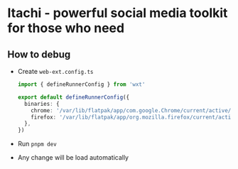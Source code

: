 # Itachi - powerful social media toolkit for those who need

## How to debug
- Create `web-ext.config.ts`

  ```typescript
  import { defineRunnerConfig } from 'wxt'

  export default defineRunnerConfig({
    binaries: {
      chrome: '/var/lib/flatpak/app/com.google.Chrome/current/active/export/bin/com.google.Chrome', // local google chrome executable file
      firefox: '/var/lib/flatpak/app/org.mozilla.firefox/current/active/export/bin/org.mozilla.firefox' // local firefox executable file
    },
  })
  ```

- Run `pnpm dev`

- Any change will be load automatically
